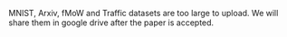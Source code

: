 MNIST, Arxiv, fMoW and Traffic datasets are too large to upload. We will share them in google drive after the paper is accepted.
